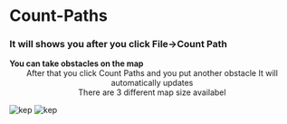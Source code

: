 # Count-Paths
<h3>It will shows you after you click File->Count Path</h3>
<b>You can take obstacles on the map</b>
<br/>
<center>After that you click Count Paths and you put another obstacle It will automatically updates <br/> There are 3 different map size availabel</center>

![kep](https://user-images.githubusercontent.com/52719798/103461903-fe431200-4d21-11eb-9553-e36c506abc45.png)
![kep](https://user-images.githubusercontent.com/52719798/103462049-e28c3b80-4d22-11eb-84bc-63131f74a621.png)
